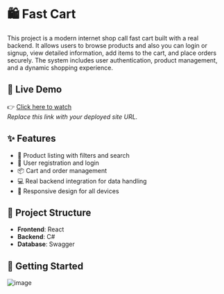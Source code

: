 # 🛍 Fast Cart

This project is a modern internet shop call fast cart built with a real backend. It allows users to browse products and also you can login or signup, view detailed information, add items to the cart, and place orders securely. The system includes user authentication, product management, and a dynamic shopping experience.

## 🔗 Live Demo

👉 [Click here to watch](https://e-shop-sand-three.vercel.app/)  
*Replace this link with your deployed site URL.*

## ✨ Features

- 🛒 Product listing with filters and search  
- 🔐 User registration and login  
- 📦 Cart and order management  
- 💻 Real backend integration for data handling  
- 📱 Responsive design for all devices

## 📁 Project Structure

- **Frontend**: React
- **Backend**: C#
- **Database**: Swagger 

## 🚀 Getting Started
![image](https://github.com/user-attachments/assets/0d48906b-0f13-47c0-93a0-f12848d05fbf)
